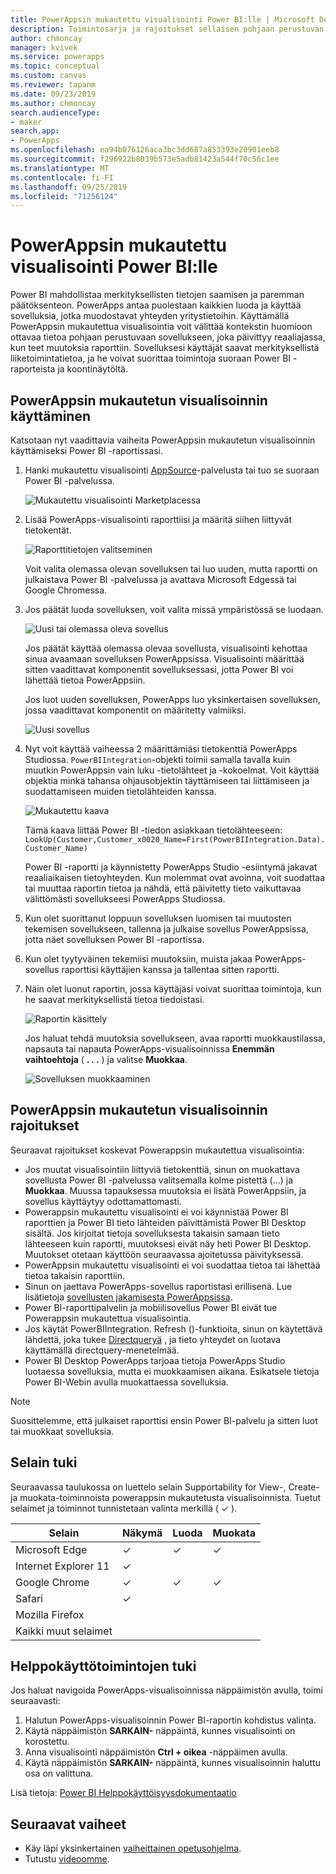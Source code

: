 ```yaml
---
title: PowerAppsin mukautettu visualisointi Power BI:lle | Microsoft Docs
description: Toimintosarja ja rajoitukset sellaisen pohjaan perustuvan sovelluksen upottamiseen, joka käyttää samaa tietolähdettä ja joka voidaan suodattaa muiden Power BI -raporttikohteiden mukaisesti
author: chmoncay
manager: kvivek
ms.service: powerapps
ms.topic: conceptual
ms.custom: canvas
ms.reviewer: tapanm
ms.date: 09/23/2019
ms.author: chmoncay
search.audienceType:
- maker
search.app:
- PowerApps
ms.openlocfilehash: ea94b076126aca3bc3dd687a853393e20901eeb8
ms.sourcegitcommit: f296922b8039b573e5adb81423a544f70c56c1ee
ms.translationtype: MT
ms.contentlocale: fi-FI
ms.lasthandoff: 09/25/2019
ms.locfileid: "71256124"
---
```

# <a name="powerapps-custom-visual-for-power-bi"></a>PowerAppsin mukautettu visualisointi Power BI:lle

Power BI mahdollistaa merkityksellisten tietojen saamisen ja paremman päätöksenteon. PowerApps antaa puolestaan kaikkien luoda ja käyttää sovelluksia, jotka muodostavat yhteyden yritystietoihin. Käyttämällä PowerAppsin mukautettua visualisointia voit välittää kontekstin huomioon ottavaa tietoa pohjaan perustuvaan sovellukseen, joka päivittyy reaaliajassa, kun teet muutoksia raporttiin. Sovelluksesi käyttäjät saavat merkityksellistä liiketoimintatietoa, ja he voivat suorittaa toimintoja suoraan Power BI -raporteista ja koontinäytöltä.

## <a name="using-the-powerapps-custom-visual"></a>PowerAppsin mukautetun visualisoinnin käyttäminen

Katsotaan nyt vaadittavia vaiheita PowerAppsin mukautetun visualisoinnin käyttämiseksi Power BI -raportissasi.

1. Hanki mukautettu visualisointi [AppSource](https://appsource.microsoft.com/product/power-bi-visuals/WA104381378?tab=Overview)-palvelusta tai tuo se suoraan Power BI -palvelussa.

    ![Mukautettu visualisointi Marketplacessa](./media/powerapps-custom-visual/powerapps-store.png) 

2. Lisää PowerApps-visualisointi raporttiisi ja määritä siihen liittyvät tietokentät.

    ![Raporttitietojen valitseminen](./media/powerapps-custom-visual/add-visual-set-data.png)

    Voit valita olemassa olevan sovelluksen tai luo uuden, mutta raportti on julkaistava Power BI -palvelussa ja avattava Microsoft Edgessä tai Google Chromessa.

3.  Jos päätät luoda sovelluksen, voit valita missä ympäristössä se luodaan.

    ![Uusi tai olemassa oleva sovellus](./media/powerapps-custom-visual/create-new-or-choose-app.png)

    Jos päätät käyttää olemassa olevaa sovellusta, visualisointi kehottaa sinua avaamaan sovelluksen PowerAppsissa. Visualisointi määrittää sitten vaadittavat komponentit sovelluksessasi, jotta Power BI voi lähettää tietoa PowerAppsiin.

    Jos luot uuden sovelluksen, PowerApps luo yksinkertaisen sovelluksen, jossa vaadittavat komponentit on määritetty valmiiksi.

    ![Uusi sovellus](./media/powerapps-custom-visual/new-app.png)

4. Nyt voit käyttää vaiheessa 2 määrittämiäsi tietokenttiä PowerApps Studiossa. `PowerBIIntegration`-objekti toimii samalla tavalla kuin muutkin PowerAppsin vain luku -tietolähteet ja -kokoelmat. Voit käyttää objektia minkä tahansa ohjausobjektin täyttämiseen tai liittämiseen ja suodattamiseen muiden tietolähteiden kanssa.

    ![Mukautettu kaava](./media/powerapps-custom-visual/custom-formula.png)

    Tämä kaava liittää Power BI -tiedon asiakkaan tietolähteeseen: `LookUp(Customer,Customer_x0020_Name=First(PowerBIIntegration.Data).Customer_Name)`

   Power BI -raportti ja käynnistetty PowerApps Studio -esiintymä jakavat reaaliaikaisen tietoyhteyden. Kun molemmat ovat avoinna, voit suodattaa tai muuttaa raportin tietoa ja nähdä, että päivitetty tieto vaikuttavaa välittömästi sovellukseesi PowerApps Studiossa.

5. Kun olet suorittanut loppuun sovelluksen luomisen tai muutosten tekemisen sovellukseen, tallenna ja julkaise sovellus PowerAppsissa, jotta näet sovelluksen Power BI -raportissa.

6. Kun olet tyytyväinen tekemiisi muutoksiin, muista jakaa PowerApps-sovellus raporttisi käyttäjien kanssa ja tallentaa sitten raportti.

7. Näin olet luonut raportin, jossa käyttäjäsi voivat suorittaa toimintoja, kun he saavat merkityksellistä tietoa tiedoistasi.

    ![Raportin käsittely](./media/powerapps-custom-visual/working-report.gif)

    Jos haluat tehdä muutoksia sovellukseen, avaa raportti muokkaustilassa, napsauta tai napauta PowerApps-visualisoinnissa **Enemmän vaihtoehtoja** ( **. . .** ) ja valitse **Muokkaa**.

    ![Sovelluksen muokkaaminen](./media/powerapps-custom-visual/edit-app.png)

## <a name="limitations-of-the-powerapps-custom-visual"></a>PowerAppsin mukautetun visualisoinnin rajoitukset

Seuraavat rajoitukset koskevat Powerappsin mukautettua visualisointia:

- Jos muutat visualisointiin liittyviä tietokenttiä, sinun on muokattava sovellusta Power BI -palvelussa valitsemalla kolme pistettä (...) ja **Muokkaa**. Muussa tapauksessa muutoksia ei lisätä PowerAppsiin, ja sovellus käyttäytyy odottamattomasti.
- Powerappsin mukautettu visualisointi ei voi käynnistää Power BI raporttien ja Power BI tieto lähteiden päivittämistä Power BI Desktop sisältä. Jos kirjoitat tietoja sovelluksesta takaisin samaan tieto lähteeseen kuin raportti, muutoksesi eivät näy heti Power BI Desktop. Muutokset otetaan käyttöön seuraavassa ajoitetussa päivityksessä.
- PowerAppsin mukautettu visualisointi ei voi suodattaa tietoa tai lähettää tietoa takaisin raporttiin.
- Sinun on jaettava PowerApps-sovellus raportistasi erillisenä. Lue lisätietoja [sovellusten jakamisesta PowerAppsissa](share-app.md).
- Power BI-raporttipalvelin ja mobiilisovellus Power BI eivät tue Powerappsin mukautettua visualisointia.
- Jos käytät PowerBIIntegration. Refresh ()-funktioita, sinun on käytettävä lähdettä, joka tukee [Directqueryä](https://docs.microsoft.com/en-us/power-bi/desktop-directquery-data-sources) , ja tieto yhteydet on luotava käyttämällä directquery-menetelmää.
- Power BI Desktop PowerApps tarjoaa tietoja PowerApps Studio luotaessa sovelluksia, mutta ei muokkaamisen aikana. Esikatsele tietoja Power BI-Webin avulla muokattaessa sovelluksia.

> [!NOTE]
> Suosittelemme, että julkaiset raporttisi ensin Power BI-palvelu ja sitten luot tai muokkaat sovelluksia.

## <a name="browser-support"></a>Selain tuki

Seuraavassa taulukossa on luettelo selain Supportability for View-, Create-ja muokata-toiminnoista powerappsin mukautetusta visualisoinnista. Tuetut selaimet ja toiminnot tunnistetaan valinta merkillä ( &check; ).

|Selain|Näkymä|Luoda|Muokata
|-|-|-|-
|Microsoft Edge|&check;|&check;|&check;
|Internet Explorer 11|&check;
|Google Chrome|&check;|&check;|&check;
|Safari|&check;
|Mozilla Firefox
|Kaikki muut selaimet

## <a name="accessibility-support"></a>Helppokäyttötoimintojen tuki

Jos haluat navigoida PowerApps-visualisoinnissa näppäimistön avulla, toimi seuraavasti:

1. Halutun PowerApps-visualisoinnin Power BI-raportin kohdistus valinta.
2. Käytä näppäimistön **SARKAIN-** näppäintä, kunnes visualisointi on korostettu.
3. Anna visualisointi näppäimistön **Ctrl + oikea** -näppäimen avulla.
3. Käytä näppäimistön **SARKAIN-** näppäintä, kunnes visualisoinnin haluttu osa on valittuna.

Lisä tietoja: [Power BI Helppokäyttöisyysdokumentaatio]( https://docs.microsoft.com/en-us/power-bi/desktop-accessibility)


## <a name="next-steps"></a>Seuraavat vaiheet

* Käy läpi yksinkertainen [vaiheittainen opetusohjelma](embed-powerapps-powerbi.md).
* Tutustu [videoomme](https://aka.ms/powerappscustomvisualvideo).

